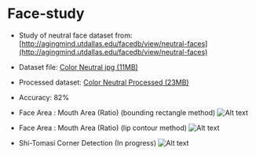 Face-study
==========

* Study of neutral face dataset from: [http://agingmind.utdallas.edu/facedb/view/neutral-faces](http://agingmind.utdallas.edu/facedb/view/neutral-faces)
* Dataset file: [Color Neutral jpg (11MB)](http://vitallongevity.utdallas.edu/faces/Color_Neutral_jpg.zip) 

* Processed dataset: [Color Neutral Processed (23MB)](https://www.dropbox.com/s/80t4q349groiqfc/processed.zip?dl=0)

* Accuracy: 82%

* Face Area : Mouth Area (Ratio) (bounding rectangle method)
![Alt text](http://i.imgur.com/oTD4kjw.png  "face to mouth ratio")

* Face Area : Mouth Area (Ratio) (lip contour method)
![Alt text](http://i.imgur.com/osULKDp.png "face to mouth ratio")

* Shi-Tomasi Corner Detection (In progress)
![Alt text](http://i.imgur.com/7viRHWJ.png "corner detection")

